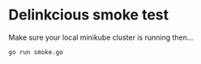 # Delinkcious smoke test

Make sure your local minikube cluster is running then...

```
go run smoke.go
```

